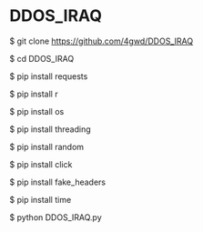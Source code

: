# DDOS_IRAQ

$ git clone https://github.com/4gwd/DDOS_IRAQ

$ cd DDOS_IRAQ

$ pip install requests

$ pip install r

$ pip install os

$ pip install threading

$ pip install random

$ pip install click

$ pip install fake_headers

$ pip install time

$ python DDOS_IRAQ.py
